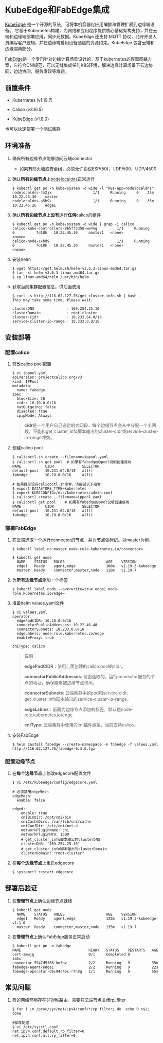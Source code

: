 # KubeEdge和FabEdge集成

[KubeEdge](https://github.com/kubeedge/kubeedge/blob/master/README_zh.md) 是一个开源的系统，可将本机容器化应用编排和管理扩展到边缘端设备。 它基于Kubernetes构建，为网络和应用程序提供核心基础架构支持，并在云端和边缘端部署应用，同步元数据。KubeEdge 还支持 MQTT 协议，允许开发人员编写客户逻辑，并在边缘端启用设备通信的资源约束。KubeEdge 包含云端和边缘端两部分。

[FabEdge](https://github.com/FabEdge/fabedge)是一个专门针对边缘计算场景设计的，基于kubernetes的容器网络方案，它符合CNI规范，可以无缝集成任何K8S环境，解决边缘计算场景下云边协同，边边协同，服务发现等难题。

## 前置条件

- Kubernetes (v1.19.7)

- Calico (v3.16.5)

- KubeEdge (v1.8.0)

也可以[快速部署一个测试集群](https://github.com/FabEdge/fabedge/blob/main/docs/install_k8s.md)

## 环境准备

1. 确保所有边缘节点能够访问云端connector

    - 如果有防火墙或安全组，必须允许协议ESP(50)，UDP/500，UDP/4500
    
2. 确认**所有边缘节点**上[nodelocaldns](https://kubernetes.io/docs/tasks/administer-cluster/nodelocaldns/)正常运行

    ```shell
    $ kubectl get po -n kube-system -o wide -l "k8s-app=nodelocaldns"
    nodelocaldns-4m2jx                   1/1     Running     0    25m    10.22.45.30    master           
    nodelocaldns-p5h9k                   1/1     Running     0    35m    10.22.45.26    edge1      
    ```

3. 确认**所有边缘节点**上**没有**运行**任何**calico的组件
    ```shell
    $ kubectl get po -n kube-system -o wide | grep -i calico
    calico-kube-controllers-8b5ff5d58-ww4nq         1/1     Running     0          7d18h   10.22.45.30     master1   <none>           <none>
    calico-node-cxbd9                               1/1     Running     0          7d18h   10.22.45.30     master1   <none>           <none>
    ```
    
4. 安装helm

    ```shell
    $ wget https://get.helm.sh/helm-v3.6.3-linux-amd64.tar.gz
    $ tar -xf helm-v3.6.3-linux-amd64.tar.gz
    $ cp linux-amd64/helm /usr/bin/helm 
    ```
    
5. 获取当前集群配置信息，供后面使用

    ```shell
    $ curl -s http://116.62.127.76/get_cluster_info.sh | bash -
    This may take some time. Please wait.
    
    clusterDNS               : 169.254.25.10
    clusterDomain            : root-cluster
    cluster-cidr             : 10.233.64.0/18
    service-cluster-ip-range : 10.233.0.0/18
    ```

## 安装部署

### 配置calico

1. 修改calico pool配置

    ```shell
    $ vi ippool.yaml
    apiVersion: projectcalico.org/v3
    kind: IPPool
    metadata:
      name: fabedge
    spec:
      blockSize: 26
      cidr: 10.10.0.0/16
      natOutgoing: false
      disabled: true
      ipipMode: Always
    ```

    > **cidr**是一个用户自己选定的大网段，每个边缘节点会从中分配一个小网段，不能和get_cluster_info脚本输出的cluster-cidr或service-cluster-ip-range冲突。

2. 创建calico pool

    ```shell
    $ calicoctl.sh create --filename=ippool.yaml
    $ calicoctl.sh get pool  # 如果有fabedge的pool说明创建成功
    NAME           CIDR             SELECTOR   
    default-pool   10.231.64.0/18   all()      
    fabedge        10.10.0.0/16     all()
    
    # 如果提示没有calicoctl.sh命令，请尝试以下指令
    $ export DATASTORE_TYPE=kubernetes
    $ export KUBECONFIG=/etc/kubernetes/admin.conf
    $ calicoctl create --filename=ippool.yaml
    $ calicoctl get pool    # 如果有fabedge的pool说明创建成功
    NAME           CIDR             SELECTOR   
    default-pool   10.231.64.0/18   all()      
    fabedge        10.10.0.0/16     all()
    ```

### 部署FabEdge

1. 在云端选取一个运行connector的节点，并为节点做标记。以master为例，

   ```shell
   $ kubectl label no master node-role.kubernetes.io/connector=
   
   $ kubectl get node
     NAME    STATUS   ROLES                   AGE    VERSION
     edge1   Ready    agent,edge              108m   v1.19.3-kubeedge    
     master  Ready    connector,master,node   118m   v1.19.7     
   ```

2. 为**所有边缘节点**添加一个标签

    ```shell
    $ kubectl label node --overwrite=true edge1 node-role.kubernetes.io/edge=
    ```
    
3. 准备helm values.yaml文件

    ```shell
    $ vi values.yaml
    operator:
      edgePodCIDR: 10.10.0.0/16   
      connectorPublicAddresses: 10.22.46.48 
      connectorSubnets: 10.233.0.0/18
      edgeLabels: node-role.kubernetes.io/edge
      enableProxy: true
      
    cniType: calico 
    ```

    > 说明：
    >
    > **edgePodCIDR**：使用上面创建的calico pool的cidr。
    >
    > **connectorPublicAddresses**: 前面选取的，运行connector服务的节点的地址，确保能够被边缘节点访问。
    >
    > **connectorSubnets**: 云端集群中的pod和service cidr，get_cluster_info脚本输出的service-cluster-ip-range。
    >
    > **edgeLables**：前面为边缘节点添加的标签，默认是node-role.kubernetes.io/edge
    >
    > **cniType**: 云端集群中使用的cni插件类型，当前支持calico。

4. 安装FabEdge

    ```shell
    $ helm install fabedge --create-namespace -n fabedge -f values.yaml http://116.62.127.76/fabedge-0.3.0.tgz
    ```

### 配置边缘节点

1. 在**每个边缘节点**上修改edgecore配置文件

    ```shell
    $ vi /etc/kubeedge/config/edgecore.yaml
    
    # 必须禁用edgeMesh
    edgeMesh:
      enable: false
    
    edged:
        enable: true
        cniBinDir: /opt/cni/bin
        cniCacheDirs: /var/lib/cni/cache
        cniConfDir: /etc/cni/net.d
        networkPluginName: cni
        networkPluginMTU: 1500
        # get_cluster_info脚本输出的clusterDNS
        clusterDNS: "169.254.25.10"
        # get_cluster_info脚本输出的clusterDomain
        clusterDomain: "root-cluster"
    ```

2. 在**每个边缘节点**上重启edgecore

    ```shell
    $ systemctl restart edgecore
    ```

## 部署后验证

1. 在**管理节点**上确认边缘节点就绪

    ```shell
    $ kubectl get node
      NAME    STATUS   ROLES                   AGE    VERSION
      edge1   Ready    agent,edge              125m   v1.19.3-kubeedge-v1.1.0
      master  Ready    connector,master,node   135m   v1.19.7
    ```

2. 在**管理节点**上确认FabEdge服务正常启动

    ```shell
    $ kubectl get po -n fabedge
    NAME                               READY   STATUS    RESTARTS   AGE
    cert-zmwjg                         0/1     Completed 0          3m5s
    connector-5947d5f66-hnfbv          2/2     Running   0          35m
    fabedge-agent-edge1                2/2     Running   0          22s
    fabedge-operator-dbc94c45c-r7n8g   1/1     Running   0          55s
    ```

## 常见问题

1. 有的网络环境存在非对称路由，需要在云端节点关闭rp_filter

    ```shell
    $ for i in /proc/sys/net/ipv4/conf/*/rp_filter; do  echo 0 >$i; done
    
    #保存配置
    $ vi /etc/sysctl.conf
    net.ipv4.conf.default.rp_filter=0
    net.ipv4.conf.all.rp_filter=0
    ```
    

